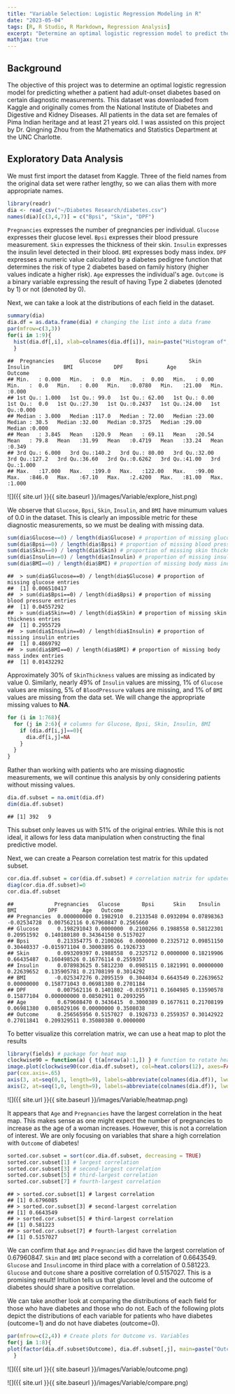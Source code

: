 ```yaml
---
title: "Variable Selection: Logistic Regression Modeling in R"
date: "2023-05-04"
tags: [R, R Studio, R Markdown, Regression Analysis]
excerpt: "Determine an optimal logistic regression model to predict the causation of adult-onset diabetes"
mathjax: true
---
```


## Background

The objective of this project was to determine an optimal logistic regression model for predicting whether a patient had adult-onset diabetes based on certain diagnostic measurements. This dataset was downloaded from Kaggle and originally comes from the National Institute of Diabetes and Digestive and Kidney Diseases. All patients in the data set are females of Pima Indian heritage and at least 21 years old. I was assisted on this project by Dr. Qingning Zhou from the Mathematics and Statistics Department at the UNC Charlotte. 

## Exploratory Data Analysis

We must first import the dataset from Kaggle. Three of the field names from the original data set were rather lengthy, so we can alias them with more appropriate names. 

```r
library(readr)
dia <- read_csv("~/Diabetes Research/diabetes.csv")
names(dia)[c(3,4,7)] = c("Bpsi", "Skin", "DPF")
```

`Pregnancies` expresses the number of pregnancies per individual. `Glucose` expresses their glucose level. `Bpsi` expresses their blood pressure measurement. `Skin` expresses the thickness of their skin. `Insulin` expresses the insulin level detected in their blood. `BMI` expresses body mass index. `DPF` expresses a numeric value calculated by a diabetes pedigree function that determines the risk of type 2 diabetes based on family history (higher values indicate a higher risk). `Age` expresses the individual's age. `Outcome` is a binary variable expressing the result of having Type 2 diabetes (denoted by 1) or not (denoted by 0).

Next, we can take a look at the distributions of each field in the dataset.

```r
summary(dia)
dia.df = as.data.frame(dia) # changing the list into a data frame 
par(mfrow=c(3,3))
for(i in 1:9){
  hist(dia.df[,i], xlab=colnames(dia.df[i]), main=paste("Histogram of", colnames(dia.df[i])), col="lightgreen", breaks=30)
  }
```

    ##  Pregnancies        Glucose           Bpsi             Skin          Insulin           BMI             DPF              Age           Outcome     
    ## Min.   : 0.000   Min.   :  0.0   Min.   :  0.00   Min.   : 0.00   Min.   :  0.0   Min.   : 0.00   Min.   :0.0780   Min.   :21.00   Min.   :0.000  
    ## 1st Qu.: 1.000   1st Qu.: 99.0   1st Qu.: 62.00   1st Qu.: 0.00   1st Qu.:  0.0   1st Qu.:27.30   1st Qu.:0.2437   1st Qu.:24.00   1st Qu.:0.000  
    ## Median : 3.000   Median :117.0   Median : 72.00   Median :23.00   Median : 30.5   Median :32.00   Median :0.3725   Median :29.00   Median :0.000  
    ## Mean   : 3.845   Mean   :120.9   Mean   : 69.11   Mean   :20.54   Mean   : 79.8   Mean   :31.99   Mean   :0.4719   Mean   :33.24   Mean   :0.349  
    ## 3rd Qu.: 6.000   3rd Qu.:140.2   3rd Qu.: 80.00   3rd Qu.:32.00   3rd Qu.:127.2   3rd Qu.:36.60   3rd Qu.:0.6262   3rd Qu.:41.00   3rd Qu.:1.000  
    ## Max.   :17.000   Max.   :199.0   Max.   :122.00   Max.   :99.00   Max.   :846.0   Max.   :67.10   Max.   :2.4200   Max.   :81.00   Max.   :1.000  


![]({{ site.url }}{{ site.baseurl }}/images/Variable/explore_hist.png)<!-- -->

We observe that `Glucose`, `Bpsi`, `Skin`, `Insulin`, and `BMI` have minumum values of 0.0 in the dataset. This is clearly an impossible metric for these diagnostic measurements, so we must be dealing with missing data.

```r
sum(dia$Glucose==0) / length(dia$Glucose) # proportion of missing glucose entries
sum(dia$Bpsi==0) / length(dia$Bpsi) # proportion of missing blood pressure entries
sum(dia$Skin==0) / length(dia$Skin) # proportion of missing skin thickness entries
sum(dia$Insulin==0) / length(dia$Insulin) # proportion of missing insulin entries
sum(dia$BMI==0) / length(dia$BMI) # proportion of missing body mass index entries
```

    ##  > sum(dia$Glucose==0) / length(dia$Glucose) # proportion of missing glucose entries
    ##  [1] 0.006510417
    ##  > sum(dia$Bpsi==0) / length(dia$Bpsi) # proportion of missing blood pressure entries
    ##  [1] 0.04557292
    ##  > sum(dia$Skin==0) / length(dia$Skin) # proportion of missing skin thickness entries
    ##  [1] 0.2955729
    ##  > sum(dia$Insulin==0) / length(dia$Insulin) # proportion of missing insulin entries
    ##  [1] 0.4869792
    ##  > sum(dia$BMI==0) / length(dia$BMI) # proportion of missing body mass index entries
    ##  [1] 0.01432292

Approximately 30% of `SkinThickness` values are missing as indicated by value 0. Similarly, nearly 49% of `Insulin` values are missing, 1% of `Glucose` values are missing, 5% of `BloodPressure` values are missing, and 1% of `BMI` values are missing from the data set. We will change the appropriate missing values to **NA**.

```r
for (i in 1:768){
  for (j in 2:6){ # columns for Glucose, Bpsi, Skin, Insulin, BMI
    if (dia.df[i,j]==0){
      dia.df[i,j]=NA
    }
  }
}
```

Rather than working with patients who are missing diagnostic measurements, we will continue this analysis by only considering patients without missing values.

```r
dia.df.subset = na.omit(dia.df)
dim(dia.df.subset)
```
    ## [1] 392   9

This subset only leaves us with 51% of the original entries. While this is not ideal, it allows for less data manipulation when constructing the final predictive model. 

Next, we can create a Pearson correlation test matrix for this updated subset.

```r
cor.dia.df.subset = cor(dia.df.subset) # correlation matrix for updated subset
diag(cor.dia.df.subset)=0
cor.dia.df.subset
```

    ##             Pregnancies   Glucose       Bpsi      Skin    Insulin         BMI          DPF        Age   Outcome
    ## Pregnancies  0.000000000 0.1982910  0.2133548 0.0932094 0.07898363 -0.02534728  0.007562116 0.67960847 0.2565660
    ## Glucose      0.198291043 0.0000000  0.2100266 0.1988558 0.58122301  0.20951592  0.140180180 0.34364150 0.5157027
    ## Bpsi         0.213354775 0.2100266  0.0000000 0.2325712 0.09851150  0.30440337 -0.015971104 0.30003895 0.1926733
    ## Skin         0.093209397 0.1988558  0.2325712 0.0000000 0.18219906  0.66435487  0.160498526 0.16776114 0.2559357
    ## Insulin      0.078983625 0.5812230  0.0985115 0.1821991 0.00000000  0.22639652  0.135905781 0.21708199 0.3014292
    ## BMI         -0.025347276 0.2095159  0.3044034 0.6643549 0.22639652  0.00000000  0.158771043 0.06981380 0.2701184
    ## DPF          0.007562116 0.1401802 -0.0159711 0.1604985 0.13590578  0.15877104  0.000000000 0.08502911 0.2093295
    ## Age          0.679608470 0.3436415  0.3000389 0.1677611 0.21708199  0.06981380  0.085029106 0.00000000 0.3508038
    ## Outcome      0.256565956 0.5157027  0.1926733 0.2559357 0.30142922  0.27011841  0.209329511 0.35080380 0.0000000

To better visualize this correlation matrix, we can use a heat map to plot the results

```r
library(fields) # package for heat map
clockwise90 = function(a) { t(a[nrow(a):1,]) } # function to rotate heat map
image.plot(clockwise90(cor.dia.df.subset), col=heat.colors(12), axes=FALSE) # heat map of NA-removed correlations
par(cex.axis=.65)
axis(3, at=seq(0,1, length=9), labels=abbreviate(colnames(dia.df)), lwd=0, pos=1.1)
axis(2, at=seq(1,0, length=9), labels=abbreviate(colnames(dia.df)), lwd=0, pos=-0.1)
```

![]({{ site.url }}{{ site.baseurl }}/images/Variable/heatmap.png)<!-- -->

It appears that `Age` and `Pregnancies` have the largest correlation in the heat map. This makes sense as one might expect the number of pregnancies to increase as the age of a woman increases. However, this is not a correlation of interest. We are only focusing on variables that share a high correlation with `Outcome` of diabetes!

```r
sorted.cor.subset = sort(cor.dia.df.subset, decreasing = TRUE)
sorted.cor.subset[1] # largest correlation
sorted.cor.subset[3] # second-largest correlation
sorted.cor.subset[5] # third-largest correlation
sorted.cor.subset[7] # fourth-largest correlation
```

    ## > sorted.cor.subset[1] # largest correlation
    ## [1] 0.6796085
    ## > sorted.cor.subset[3] # second-largest correlation
    ## [1] 0.6643549
    ## > sorted.cor.subset[5] # third-largest correlation
    ## [1] 0.581223
    ## > sorted.cor.subset[7] # fourth-largest correlation
    ## [1] 0.5157027

We can confirm that `Age` and `Pregnancies` did have the largest correlation of 0.67960847.
`Skin` and `BMI` place second with a correlation of 0.6643549.
`Glucose` and `Insulin`come in third place with a correlation of 0.581223.
`Glucose` and `Outcome` share a positive correlation of 0.5157027. This is a promising result! Intuition tells us that glucose level and the outcome of diabetes should share a positive correlation.

We can take another look at comparing the distributions of each field for those who have diabetes and those who do not. Each of the following plots depict the distributions of each variable for patients who have diabetes (outcome=1) and do not have diabetes (outcome=0).

```r
par(mfrow=c(2,4)) # Create plots for Outcome vs. Variables
for(j in 1:8){
plot(factor(dia.df.subset$Outcome), dia.df.subset[,j], main=paste("Outcome vs", colnames(dia.df.subset[j])), xlab="Outcome (0=no, 1=yes)", ylab=colnames(dia.df.subset[j])) 
  }
```

![]({{ site.url }}{{ site.baseurl }}/images/Variable/outcome.png)<!-- -->


![]({{ site.url }}{{ site.baseurl }}/images/Variable/compare.png)<!-- -->
